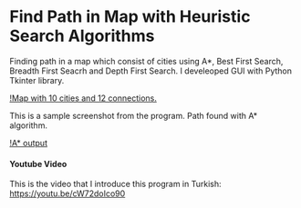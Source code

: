 # Find Path in Map with Heuristic Search Algorithms 
Finding path in a map which consist of cities using A*, Best First Search, Breadth First Seacrh and Depth First Search. I develeoped GUI with Python Tkinter library. 

[!Map with 10 cities and 12 connections.](https://github.com/fzehracetin/Find-Path-in-Map-with-Search-Algorithms-/blob/master/map.png)

This is a sample screenshot from the program. Path found with A* algorithm.

[!A* output](https://github.com/fzehracetin/Find-Path-in-Map-with-Search-Algorithms-/blob/master/search_algorithms.png)

#### Youtube Video

This is the video that I introduce this program in Turkish: https://youtu.be/cW72doIco90
